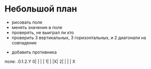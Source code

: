 # Небольшой план

+ рисовать поле
+ менять значение в поле
+ проверять, не выиграл ли кто
 + проверить 3 вертикальных, 3 горизонтальных, и 2 диагонали на совпадение
- добавить противника

поле:
 .0.1.2.Y
0| | | |
1| | |X|
2| | | |
X
